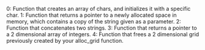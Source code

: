 0: Function that creates an array of chars, and initializes it with a specific char.
1: Function that returns a pointer to a newly allocated space in memory, which contains a copy of the string given as a parameter.
2: Function that concatenates two strings.
3: Function that returns a pointer to a 2 dimensional array of integers.
4: Function that frees a 2 dimensional grid previously created by your alloc_grid function.
